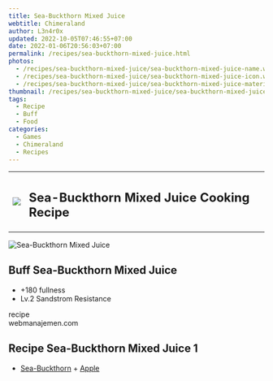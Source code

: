 ```yaml
---
title: Sea-Buckthorn Mixed Juice
webtitle: Chimeraland
author: L3n4r0x
updated: 2022-10-05T07:46:55+07:00
date: 2022-01-06T20:56:03+07:00
permalink: /recipes/sea-buckthorn-mixed-juice.html
photos:
  - /recipes/sea-buckthorn-mixed-juice/sea-buckthorn-mixed-juice-name.webp
  - /recipes/sea-buckthorn-mixed-juice/sea-buckthorn-mixed-juice-icon.webp
  - /recipes/sea-buckthorn-mixed-juice/sea-buckthorn-mixed-juice-material.webp
thumbnail: /recipes/sea-buckthorn-mixed-juice/sea-buckthorn-mixed-juice-icon.webp
tags:
  - Recipe
  - Buff
  - Food
categories:
  - Games
  - Chimeraland
  - Recipes
---
```


<section id="bootstrap-wrapper"><link rel="stylesheet" href="https://cdn.statically.io/gh/dimaslanjaka/Web-Manajemen/40ac3225/css/bootstrap-4.5-wrapper.css"/><div class="row mb-2"><div class="col-md-12 mb-2"><table class="table" id="post-info"><tbody><tr><td><img class="d-inline-block me-2" src="/chimeraland/recipes/sea-buckthorn-mixed-juice/sea-buckthorn-mixed-juice-icon.webp" width="auto" height="auto"/></td><td><h1 class="fs-5">Sea-Buckthorn Mixed Juice Cooking Recipe</h1></td></tr></tbody></table></div></div><div class="card mb-2"><div class="row g-0"><div class="col-sm-4 position-relative mb-2"><img src="/chimeraland/recipes/sea-buckthorn-mixed-juice/sea-buckthorn-mixed-juice-material.webp" class="card-img fit-cover w-100 h-100" alt="Sea-Buckthorn Mixed Juice" data-fancybox="true"/></div><div class="col-sm-8 mb-2"><div class="card-body"><h2 class="card-title fs-5">Buff Sea-Buckthorn Mixed Juice</h2><div class="card-text"><ul><li>+180 fullness</li><li>Lv.2 Sandstrom Resistance</li></ul></div><span class="badge rounded-pill bg-dark">recipe</span></div><div class="card-footer text-end text-muted">webmanajemen.com</div></div></div></div><div class="row mb-2"><div class="col-12 col-lg-6 recipe-item mb-2"><div class="card"><div class="card-body"><h2 class="card-title fs-5">Recipe Sea-Buckthorn Mixed Juice 1</h2><div class="card-text"><ul><li><a class="text-decoration-none" href="/chimeraland/materials/sea-buckthorn.html">Sea-Buckthorn</a><span> + </span><a class="text-decoration-none" href="/chimeraland/materials/apple.html">Apple</a></li></ul></div></div></div></div></div></section>